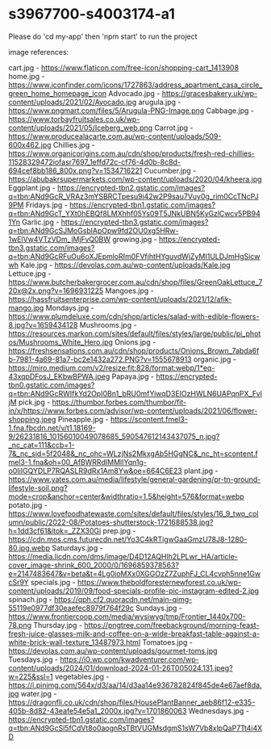 # s3967700-s4003174-a1

Please do 'cd my-app' then 'npm start' to run the project

image references:

cart.jpg - https://www.flaticon.com/free-icon/shopping-cart_1413908
home.jpg - https://www.iconfinder.com/icons/1727863/address_apartment_casa_circle_green_home_homepage_icon
Advocado.jpg - https://gracesbakery.uk/wp-content/uploads/2021/02/Avocado.jpg
arugula.jpg - https://www.pngmart.com/files/5/Arugula-PNG-Image.png
Cabbage.jpg - https://www.torbayfruitsales.co.uk/wp-content/uploads/2021/05/Iceberg_web.png
Carrot.jpg - https://www.producealacarte.com.au/wp-content/uploads/509-600x462.jpg
Chillies.jpg - https://www.organicorigins.com.au/cdn/shop/products/fresh-red-chillies-11528329472iofasr7697_1effd72c-cf76-4d0b-8c8d-694cef8bb186_800x.png?v=1534716221
Cucumber.jpg - https://abubakrsupermarkets.com/wp-content/uploads/2020/04/kheera.jpg
Eggplant.jpg - https://encrypted-tbn2.gstatic.com/images?q=tbn:ANd9GcR_VRAz3mYSBRCTpesu9i42w2P9sau7Vuy0g_rim0CcTNcPJ9PM
Fridays.jpg - https://encrypted-tbn1.gstatic.com/images?q=tbn:ANd9GcT_YXt0hEBQf8LMXhhf05Ys09T5JNkUBN5KyGzlCwcv5PB941Yn
Garlic.jpg - https://encrypted-tbn3.gstatic.com/images?q=tbn:ANd9GcSJMoGsblApOpw9fd2OU0xg5HRw-1wElVw4VTzVDm_jMjFvQ0BW
growing.jpg - https://encrypted-tbn3.gstatic.com/images?q=tbn:ANd9GcRFuOu6oXJEpmloRIm0FVfjhtHYguvdWjZyMI1ULDJmHgSicwwh
Kale.jpg - https://devolas.com.au/wp-content/uploads/Kale.jpg
Lettuce.jpg - https://www.butcherbakergrocer.com.au/cdn/shop/files/GreenOakLettuce_720x@2x.png?v=1696931225
Mangoes.jpg - https://hassfruitsenterprise.com/wp-content/uploads/2021/12/afik-mango.jpg
Mondays.jpg - https://www.plumdeluxe.com/cdn/shop/articles/salad-with-edible-flowers-8.jpg?v=1659434128
Mushrooms.jpg - https://resources.markon.com/sites/default/files/styles/large/public/pi_photos/Mushrooms_White_Hero.jpg
Onions.jpg - https://freshsensations.com.au/cdn/shop/products/Onions_Brown_7abda6fb-7981-4a69-81a7-bc2e1432a272.PNG?v=1555678913
organic.jpg - https://miro.medium.com/v2/resize:fit:828/format:webp/1*eq-43xqpDFosJ_EKbwBPWA.jpeg
Papaya.jpg - https://encrypted-tbn0.gstatic.com/images?q=tbn:ANd9GcRWIfkYd2OpI0Bn1_bRU0mfYiwqD3EIOzHWLN6UAPqnPX_FvljM
pick.jpg - https://thumbor.forbes.com/thumbor/fit-in/x/https://www.forbes.com/advisor/wp-content/uploads/2021/06/flower-shopping.jpeg
Pineapple.jpg - https://scontent.fmel3-1.fna.fbcdn.net/v/t1.18169-9/26231816_10156010049078685_590547612143437075_n.jpg?_nc_cat=111&ccb=1-7&_nc_sid=5f2048&_nc_ohc=WLzjNs2MkxgAb5HGgNC&_nc_ht=scontent.fmel3-1.fna&oh=00_AfBWRRdIMMlIYqn1g-o0IiIGQYDLP7RQASLR9dRx1Am8Yw&oe=664C6E23
plant.jpg - https://www.yates.com.au/media/lifestyle/general-gardening/pr-tn-ground-lifestyle-soil.png?mode=crop&anchor=center&widthratio=1.5&height=576&format=webp
potato.jpg - https://www.lovefoodhatewaste.com/sites/default/files/styles/16_9_two_column/public/2022-08/Potatoes-shutterstock-1721688538.jpg?h=1dd3cf61&itok=_ZZX30Gi
prep.jpg - https://cdn.mos.cms.futurecdn.net/Yo3C4kRTigwGaaGmzU78J8-1280-80.jpg.webp
Saturdays.jpg - https://media.licdn.com/dms/image/D4D12AQHlh2LPLwr_HA/article-cover_image-shrink_600_2000/0/1696859378563?e=2147483647&v=beta&t=4Lg0ioMXx0XGGOzZ7ZuphFJ_CL4cvph5nne1GwcSr9Y
specials.jpg - https://www.theboldforesternewforest.co.uk/wp-content/uploads/2019/09/food-specials-profile-pic-instagram-edited-2.jpg
spinach.jpg - https://qph.cf2.quoracdn.net/main-qimg-55119e0977df30eaefec8979f764f29c
Sundays.jpg - https://www.frontiercoop.com/media/wysiwyg/tmp/Frontier_1440x700-78.png
Thursday.jpg - https://pngtree.com/freebackground/morning-feast-fresh-juice-glasses-milk-and-coffee-on-a-wide-breakfast-table-against-a-white-brick-wall-texture_13487973.html
Tomatoes.jpg - https://devolas.com.au/wp-content/uploads/gourmet-toms.jpg
Tuesdays.jpg - https://i0.wp.com/kwadventurer.com/wp-content/uploads/2024/01/download-2024-01-26T005024.131.jpeg?w=225&ssl=1
vegetables.jpg - https://i.pinimg.com/564x/d3/aa/14/d3aa14e936782824f845de4e67aef8da.jpg
water.jpg - https://dragonfli.co.uk/cdn/shop/files/HousePlantBanner_aeb86f12-e335-405b-8d82-43eafe54e5a1_2000x.jpg?v=1701860063
Wednesdays.jpg - https://encrypted-tbn1.gstatic.com/images?q=tbn:ANd9GcSl5fCdVt8o0aognRsTBtVUGMsdgmS1sW7Vb8xlpQaP7Tt4i4XD

